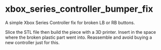 # xbox_series_controller_bumper_fix
A simple Xbox Series Controller fix for broken LB or RB buttons.

Slice the STL file then build the piece with a 3D printer. Insert in the space where the broken plastic part went into. Reassemble and avoid buying a new controller just for this.
